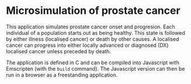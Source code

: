 # Microsimulation of prostate cancer

This application simulates prostate cancer onset and progresion. Each individual of a population starts out as being healthy. This state is followed by either illness (localised cancer) or death by other causes. A localised cancer can progress into either locally advanced or diagnosed (DX) localised cancer unless preceded by death.

The application is defined in C and can be compiled into Javascript with Emscripten (with the `build` command). The Javascript version can then be run in a browser as a freestanding application.
